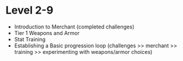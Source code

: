 # Level 2-9

* Introduction to Merchant (completed challenges)
* Tier 1 Weapons and Armor
* Stat Training
* Establishing a Basic progression loop (challenges >> merchant >> training >> experimenting with weapons/armor choices)

